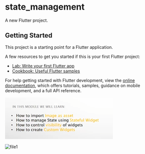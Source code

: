 # state_management

A new Flutter project.

## Getting Started

This project is a starting point for a Flutter application.

A few resources to get you started if this is your first Flutter project:

- [Lab: Write your first Flutter app](https://docs.flutter.dev/get-started/codelab)
- [Cookbook: Useful Flutter samples](https://docs.flutter.dev/cookbook)

For help getting started with Flutter development, view the
[online documentation](https://docs.flutter.dev/), which offers tutorials,
samples, guidance on mobile development, and a full API reference.

![img.png](img.png)


<img width="500" alt="file1" src="https://github.com/PaponAhasan/MEGAROLL-APP-using-Flutter/assets/59710234/8db4deb0-096b-4dc0-b8fa-3405693a9962">


